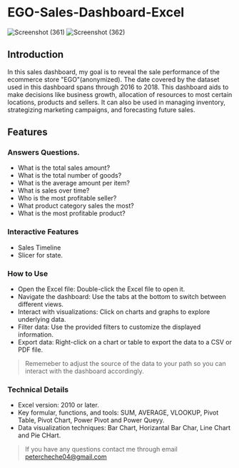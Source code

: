 # EGO-Sales-Dashboard-Excel


![Screenshot (361)](https://github.com/user-attachments/assets/a0f5a1d2-3a61-410f-9c10-01ccfb766ea8)
![Screenshot (362)](https://github.com/user-attachments/assets/88c12d52-1ed3-44b1-9381-32e446b7bdd0)


## Introduction
<p>
In this sales dashboard, my goal is to reveal the sale performance of the ecommerce store "EGO"(anonymized). The date covered by the dataset used in this dashboard spans through 2016 to 2018. This dashboard aids to make decisions like business growth, allocation of resources to most certain locations, products and sellers. It can also be used in managing inventory, strategizing marketing campaigns, and forecasting future sales. 
  
</p>

## Features

### Answers Questions.
- What is the total sales amount?
- What is the total number of goods?
- What is the average amount per item?
- What is sales over time?
- Who is the most profitable seller?
- What product category sales the most?
- What is the most profitable product?

### Interactive Features
- Sales Timeline
- Slicer for state.


### How to Use
- Open the Excel file: Double-click the Excel file to open it.
- Navigate the dashboard: Use the tabs at the bottom to switch between different views.
- Interact with visualizations: Click on charts and graphs to explore underlying data.
- Filter data: Use the provided filters to customize the displayed information.
- Export data: Right-click on a chart or table to export the data to a CSV or PDF file.


> Rememeber to adjust the source of the data to your path so you can interact with the dashboard accordingly.


  
### Technical Details
- Excel version: 2010 or later.
- Key formular, functions, and tools: SUM, AVERAGE, VLOOKUP, Pivot Table, Pivot Chart, Power Pivot and Power Queyy. 
- Data visualization techniques: Bar Chart, Horizantal Bar Char, Line Chart and Pie CHart.

> If you have any questions contact me through email petercheche04@gmail.com
